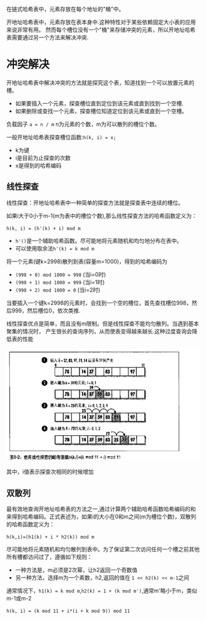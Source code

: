 在链式哈希表中，元素存放在每个地址的"桶"中。

开地址哈希表中，元素存放在表本身中.这种特性对于某些依赖固定大小表的应用来说非常有用。
然而每个槽位没有一个"桶"来存储冲突的元素，所以开地址哈希表需要通过另一个方法来解决冲突.

# 冲突解决

开地址哈希表中解决冲突的方法就是探究这个表，知道找到一个可以放置元素的槽。

* 如果要插入一个元素，探查槽位直到定位到该元素或直到找到一个空槽.
* 如果删除或查找一个元素，探查槽位知道定位到该元素或直到一个空槽。


负载因子 `a = n / m` n为元素的个数，m为可以散列的槽位个数。

一般开地址哈希表探查槽位函数:`h(k, i) = x;`

* k为键
* i是目前为止探查的次数
* x是得到的哈希编码

## 线性探查
线性探查：开地址哈希表中一种简单的探查方法就是探查表中连续的槽位。

如果i大于0小于m-1(m为表中的槽位个数),那么线性探查方法的哈希函数定义为：

`h(k, i) = (h'(k) + i) mod m`

* `h'()`是一个辅助哈希函数。尽可能地将元素随机和均匀地分布在表中。
* 可以使用取余法`h'(k) = k mod m`

将一个元素(键k=2998)散列到表(容量m=1000)，得到的哈希编码为

* `(998 + 0) mod 1000 = 998` (当i=0时)
* `(998 + 1) mod 1000 = 999` (当i=1时)
* `(998 + 2) mod 1000 = 0`   (当i=2时)

当要插入一个键k=2998的元素时，会找到一个空的槽位，首先查找槽位998，然后999，然后槽位0，依次类推.


线性探查优点是简单，而且没有m限制。但是线性探查不能均匀散列。当遇到基本聚集的情况时，
产生很长的查询序列，从而使表变得越来越长.这种过度查询会降低表的性能

![](line_search.jpg)

其中，i值表示探查次相同的时候增加

## 双散列

最有效地查询开地址哈希表的方法之一,通过计算两个辅助哈希函数哈希编码的和来得到哈希编码。正式表述为，如果i的大小在0和m之间(m为槽位个数)，双散列的哈希函数定义为：

`h(k,i)=(h1(k) + i * h2(k)) mod m`

尽可能地将元素随机和均匀散列到表中。为了保证第二次访问任何一个槽之前其他所有槽都访问过了，遵循如下规则：

* 一种方法是，m必须是2次幂，让h2返回一个奇数值
* 另一种方法，选择m为一个素数，h2,返回的值在 `1 << h2(k) << m-1`之间

通常情况下，`h1(k) = k mod m`,`h2(k) = 1 + (k mod m')`,通常m'略小于m，类似m-1或m-2

`h(k, i) = (k mod 11 + i*(i + k mod 9)) mod 11`


